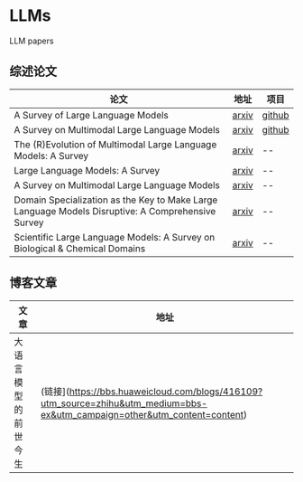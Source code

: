# LLMs
LLM papers

## 综述论文

|论文|地址|项目|
|--|--|--|
|A Survey of Large Language Models|[arxiv](https://arxiv.org/abs/2303.18223)|[github](https://github.com/RUCAIBox/LLMSurvey)|
|A Survey on Multimodal Large Language Models|[arxiv](https://arxiv.org/abs/2306.13549)|[github](https://github.com/BradyFU/Awesome-Multimodal-Large-Language-Models)|
|The (R)Evolution of Multimodal Large Language Models: A Survey|[arxiv](https://arxiv.org/abs/2402.12451)|--|
|Large Language Models: A Survey|[arxiv](https://arxiv.org/abs/2402.06196)|--|
|A Survey on Multimodal Large Language Models|[arxiv](https://arxiv.org/abs/2306.13549)|--|
|Domain Specialization as the Key to Make Large Language Models Disruptive: A Comprehensive Survey|[arxiv](https://arxiv.org/abs/2305.18703)|--|
|Scientific Large Language Models: A Survey on Biological & Chemical Domains|[arxiv](https://arxiv.org/abs/2401.14656)|--|

## 博客文章

|文章|地址|
|--|--|
|大语言模型的前世今生|(链接](https://bbs.huaweicloud.com/blogs/416109?utm_source=zhihu&utm_medium=bbs-ex&utm_campaign=other&utm_content=content)|